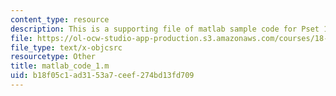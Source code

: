 ```yaml
---
content_type: resource
description: This is a supporting file of matlab sample code for Pset 1.
file: https://ol-ocw-studio-app-production.s3.amazonaws.com/courses/18-353j-nonlinear-dynamics-i-chaos-fall-2012/b18f05c1ad3153a7ceef274bd13fd709_matlab_code_1.m
file_type: text/x-objcsrc
resourcetype: Other
title: matlab_code_1.m
uid: b18f05c1-ad31-53a7-ceef-274bd13fd709
---
```

